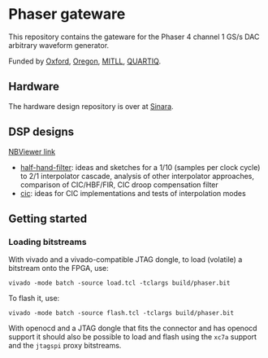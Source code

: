 # Phaser gateware

This repository contains the gateware for the Phaser 4 channel 1 GS/s DAC arbitrary waveform generator.

Funded by [Oxford](https://github.com/OxfordIonTrapGroup), [Oregon](https://github.com/OregonIons), [MITLL](https://www.ll.mit.edu/biographies/jeremy-m-sage), [QUARTIQ](https://github.com/quartiq).

## Hardware

The hardware design repository is over at [Sinara](https://github.com/sinara-hw/Phaser).

## DSP designs

[NBViewer link](https://nbviewer.jupyter.org/github/quartiq/phaser/tree/master/)

* [half-hand-filter](https://nbviewer.jupyter.org/github/quartiq/phaser/blob/master/half-band-filter.ipynb):
  ideas and sketches for a 1/10 (samples per clock cycle) to 2/1 interpolator
  cascade, analysis of other interpolator approaches, comparison of
  CIC/HBF/FIR, CIC droop compensation filter
* [cic](https://nbviewer.jupyter.org/github/quartiq/phaser/blob/master/cic.ipynb): ideas for CIC implementations and tests of interpolation modes

## Getting started

### Loading bitstreams

With vivado and a vivado-compatible JTAG dongle, to load (volatile) a bitstream onto the FPGA, use:

`vivado -mode batch -source load.tcl -tclargs build/phaser.bit`

To flash it, use:

`vivado -mode batch -source flash.tcl -tclargs build/phaser.bit`

With openocd and a JTAG dongle that fits the connector and has openocd support it
should also be possible to load and flash using the `xc7a` support and the `jtagspi` proxy bitstreams.
